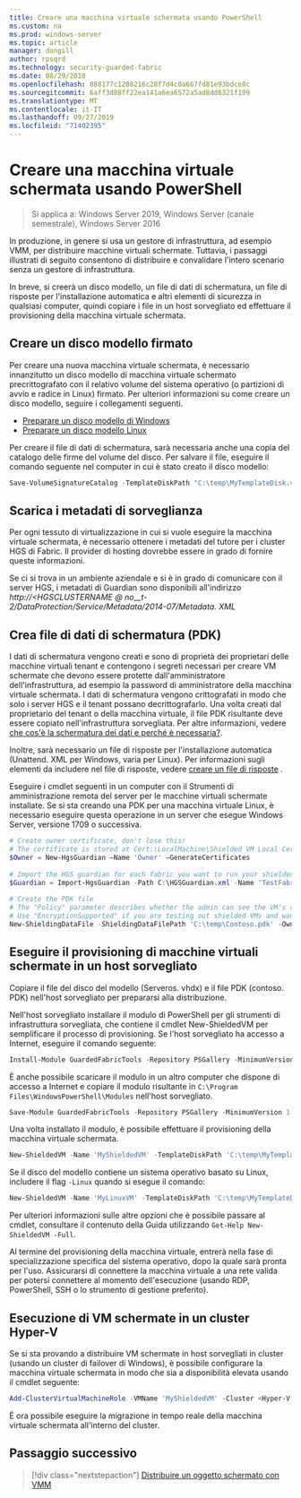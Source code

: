 ```yaml
---
title: Creare una macchina virtuale schermata usando PowerShell
ms.custom: na
ms.prod: windows-server
ms.topic: article
manager: dongill
author: rpsqrd
ms.technology: security-guarded-fabric
ms.date: 08/29/2018
ms.openlocfilehash: 888177c1288216c28f7d4c0a667fd81e93bdce8c
ms.sourcegitcommit: 6aff3d88ff22ea141a6ea6572a5ad8dd6321f199
ms.translationtype: MT
ms.contentlocale: it-IT
ms.lasthandoff: 09/27/2019
ms.locfileid: "71402395"
---
```

# <a name="create-a-shielded-vm-using-powershell"></a>Creare una macchina virtuale schermata usando PowerShell

>Si applica a: Windows Server 2019, Windows Server (canale semestrale), Windows Server 2016

In produzione, in genere si usa un gestore di infrastruttura, ad esempio VMM, per distribuire macchine virtuali schermate. Tuttavia, i passaggi illustrati di seguito consentono di distribuire e convalidare l'intero scenario senza un gestore di infrastruttura.

In breve, si creerà un disco modello, un file di dati di schermatura, un file di risposte per l'installazione automatica e altri elementi di sicurezza in qualsiasi computer, quindi copiare i file in un host sorvegliato ed effettuare il provisioning della macchina virtuale schermata.

## <a name="create-a-signed-template-disk"></a>Creare un disco modello firmato

Per creare una nuova macchina virtuale schermata, è necessario innanzitutto un disco modello di macchina virtuale schermato precrittografato con il relativo volume del sistema operativo (o partizioni di avvio e radice in Linux) firmato.
Per ulteriori informazioni su come creare un disco modello, seguire i collegamenti seguenti.

- [Preparare un disco modello di Windows](guarded-fabric-create-a-shielded-vm-template.md)
- [Preparare un disco modello Linux](guarded-fabric-create-a-linux-shielded-vm-template.md)

Per creare il file di dati di schermatura, sarà necessaria anche una copia del catalogo delle firme del volume del disco.
Per salvare il file, eseguire il comando seguente nel computer in cui è stato creato il disco modello:

```powershell
Save-VolumeSignatureCatalog -TemplateDiskPath "C:\temp\MyTemplateDisk.vhdx" -VolumeSignatureCatalogPath "C:\temp\MyTemplateDiskCatalog.vsc"
```

## <a name="download-guardian-metadata"></a>Scarica i metadati di sorveglianza

Per ogni tessuto di virtualizzazione in cui si vuole eseguire la macchina virtuale schermata, è necessario ottenere i metadati del tutore per i cluster HGS di Fabric.
Il provider di hosting dovrebbe essere in grado di fornire queste informazioni.

Se ci si trova in un ambiente aziendale e si è in grado di comunicare con il server HGS, i metadati di Guardian sono disponibili all'indirizzo *http://\<HGSCLUSTERNAME @ no__t-2/DataProtection/Service/Metadata/2014-07/Metadata. XML*

## <a name="create-shielding-data-pdk-file"></a>Crea file di dati di schermatura (PDK)

I dati di schermatura vengono creati e sono di proprietà dei proprietari delle macchine virtuali tenant e contengono i segreti necessari per creare VM schermate che devono essere protette dall'amministratore dell'infrastruttura, ad esempio la password di amministratore della macchina virtuale schermata.
I dati di schermatura vengono crittografati in modo che solo i server HGS e il tenant possano decrittografarlo.
Una volta creati dal proprietario del tenant o della macchina virtuale, il file PDK risultante deve essere copiato nell'infrastruttura sorvegliata.
Per altre informazioni, vedere [che cos'è la schermatura dei dati e perché è necessaria?](guarded-fabric-and-shielded-vms.md#what-is-shielding-data-and-why-is-it-necessary).

Inoltre, sarà necessario un file di risposte per l'installazione automatica (Unattend. XML per Windows, varia per Linux). Per informazioni sugli elementi da includere nel file di risposte, vedere [creare un file di risposte](guarded-fabric-tenant-creates-shielding-data.md#create-an-answer-file) .

Eseguire i cmdlet seguenti in un computer con il Strumenti di amministrazione remota del server per le macchine virtuali schermate installate.
Se si sta creando una PDK per una macchina virtuale Linux, è necessario eseguire questa operazione in un server che esegue Windows Server, versione 1709 o successiva.

 
```powershell
# Create owner certificate, don't lose this!
# The certificate is stored at Cert:\LocalMachine\Shielded VM Local Certificates
$Owner = New-HgsGuardian –Name 'Owner' –GenerateCertificates
 
# Import the HGS guardian for each fabric you want to run your shielded VM
$Guardian = Import-HgsGuardian -Path C:\HGSGuardian.xml -Name 'TestFabric'
 
# Create the PDK file
# The "Policy" parameter describes whether the admin can see the VM's console or not
# Use "EncryptionSupported" if you are testing out shielded VMs and want to debug any issues during the specialization process
New-ShieldingDataFile -ShieldingDataFilePath 'C:\temp\Contoso.pdk' -Owner $Owner –Guardian $guardian –VolumeIDQualifier (New-VolumeIDQualifier -VolumeSignatureCatalogFilePath 'C:\temp\MyTemplateDiskCatalog.vsc' -VersionRule Equals) -WindowsUnattendFile 'C:\unattend.xml' -Policy Shielded
```
    
## <a name="provision-shielded-vm-on-a-guarded-host"></a>Eseguire il provisioning di macchine virtuali schermate in un host sorvegliato
Copiare il file del disco del modello (Serveros. vhdx) e il file PDK (contoso. PDK) nell'host sorvegliato per prepararsi alla distribuzione.

Nell'host sorvegliato installare il modulo di PowerShell per gli strumenti di infrastruttura sorvegliata, che contiene il cmdlet New-ShieldedVM per semplificare il processo di provisioning. Se l'host sorvegliato ha accesso a Internet, eseguire il comando seguente:

```powershell
Install-Module GuardedFabricTools -Repository PSGallery -MinimumVersion 1.0.0
```

È anche possibile scaricare il modulo in un altro computer che dispone di accesso a Internet e copiare il modulo risultante in `C:\Program Files\WindowsPowerShell\Modules` nell'host sorvegliato.

```powershell
Save-Module GuardedFabricTools -Repository PSGallery -MinimumVersion 1.0.0 -Path C:\temp\
```

Una volta installato il modulo, è possibile effettuare il provisioning della macchina virtuale schermata.

```powershell
New-ShieldedVM -Name 'MyShieldedVM' -TemplateDiskPath 'C:\temp\MyTemplateDisk.vhdx' -ShieldingDataFilePath 'C:\temp\Contoso.pdk' -Wait
```

Se il disco del modello contiene un sistema operativo basato su Linux, includere il flag `-Linux` quando si esegue il comando:

```powershell
New-ShieldedVM -Name 'MyLinuxVM' -TemplateDiskPath 'C:\temp\MyTemplateDisk.vhdx' -ShieldingDataFilePath 'C:\temp\Contoso.pdk' -Wait -Linux
```

Per ulteriori informazioni sulle altre opzioni che è possibile passare al cmdlet, consultare il contenuto della Guida utilizzando `Get-Help New-ShieldedVM -Full`.

Al termine del provisioning della macchina virtuale, entrerà nella fase di specializzazione specifica del sistema operativo, dopo la quale sarà pronta per l'uso.
Assicurarsi di connettere la macchina virtuale a una rete valida per potersi connettere al momento dell'esecuzione (usando RDP, PowerShell, SSH o lo strumento di gestione preferito).

## <a name="running-shielded-vms-on-a-hyper-v-cluster"></a>Esecuzione di VM schermate in un cluster Hyper-V

Se si sta provando a distribuire VM schermate in host sorvegliati in cluster (usando un cluster di failover di Windows), è possibile configurare la macchina virtuale schermata in modo che sia a disponibilità elevata usando il cmdlet seguente:

```powershell
Add-ClusterVirtualMachineRole -VMName 'MyShieldedVM' -Cluster <Hyper-V cluster name>
```

È ora possibile eseguire la migrazione in tempo reale della macchina virtuale schermata all'interno del cluster.

## <a name="next-step"></a>Passaggio successivo

> [!div class="nextstepaction"]
> [Distribuire un oggetto schermato con VMM](guarded-fabric-tenant-deploys-shielded-vm-using-vmm.md)